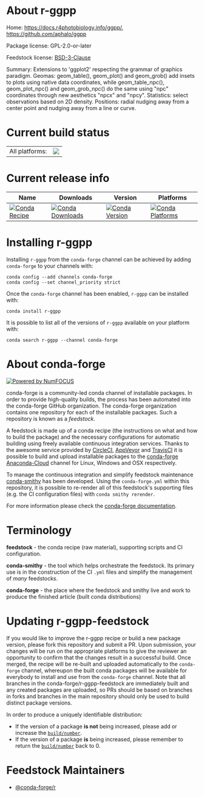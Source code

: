 About r-ggpp
============

Home: https://docs.r4photobiology.info/ggpp/, https://github.com/aphalo/ggpp

Package license: GPL-2.0-or-later

Feedstock license: [BSD-3-Clause](https://github.com/conda-forge/r-ggpp-feedstock/blob/master/LICENSE.txt)

Summary: Extensions to 'ggplot2' respecting the grammar of graphics paradigm. Geomas: geom_table(), geom_plot() and geom_grob() add insets to plots using native data coordinates, while geom_table_npc(), geom_plot_npc() and geom_grob_npc() do the same using "npc" coordinates through new aesthetics "npcx" and "npcy". Statistics: select observations based on 2D density. Positions: radial nudging away from a center point and nudging away from a line or curve.

Current build status
====================


<table><tr><td>All platforms:</td>
    <td>
      <a href="https://dev.azure.com/conda-forge/feedstock-builds/_build/latest?definitionId=12959&branchName=master">
        <img src="https://dev.azure.com/conda-forge/feedstock-builds/_apis/build/status/r-ggpp-feedstock?branchName=master">
      </a>
    </td>
  </tr>
</table>

Current release info
====================

| Name | Downloads | Version | Platforms |
| --- | --- | --- | --- |
| [![Conda Recipe](https://img.shields.io/badge/recipe-r--ggpp-green.svg)](https://anaconda.org/conda-forge/r-ggpp) | [![Conda Downloads](https://img.shields.io/conda/dn/conda-forge/r-ggpp.svg)](https://anaconda.org/conda-forge/r-ggpp) | [![Conda Version](https://img.shields.io/conda/vn/conda-forge/r-ggpp.svg)](https://anaconda.org/conda-forge/r-ggpp) | [![Conda Platforms](https://img.shields.io/conda/pn/conda-forge/r-ggpp.svg)](https://anaconda.org/conda-forge/r-ggpp) |

Installing r-ggpp
=================

Installing `r-ggpp` from the `conda-forge` channel can be achieved by adding `conda-forge` to your channels with:

```
conda config --add channels conda-forge
conda config --set channel_priority strict
```

Once the `conda-forge` channel has been enabled, `r-ggpp` can be installed with:

```
conda install r-ggpp
```

It is possible to list all of the versions of `r-ggpp` available on your platform with:

```
conda search r-ggpp --channel conda-forge
```


About conda-forge
=================

[![Powered by
NumFOCUS](https://img.shields.io/badge/powered%20by-NumFOCUS-orange.svg?style=flat&colorA=E1523D&colorB=007D8A)](https://numfocus.org)

conda-forge is a community-led conda channel of installable packages.
In order to provide high-quality builds, the process has been automated into the
conda-forge GitHub organization. The conda-forge organization contains one repository
for each of the installable packages. Such a repository is known as a *feedstock*.

A feedstock is made up of a conda recipe (the instructions on what and how to build
the package) and the necessary configurations for automatic building using freely
available continuous integration services. Thanks to the awesome service provided by
[CircleCI](https://circleci.com/), [AppVeyor](https://www.appveyor.com/)
and [TravisCI](https://travis-ci.com/) it is possible to build and upload installable
packages to the [conda-forge](https://anaconda.org/conda-forge)
[Anaconda-Cloud](https://anaconda.org/) channel for Linux, Windows and OSX respectively.

To manage the continuous integration and simplify feedstock maintenance
[conda-smithy](https://github.com/conda-forge/conda-smithy) has been developed.
Using the ``conda-forge.yml`` within this repository, it is possible to re-render all of
this feedstock's supporting files (e.g. the CI configuration files) with ``conda smithy rerender``.

For more information please check the [conda-forge documentation](https://conda-forge.org/docs/).

Terminology
===========

**feedstock** - the conda recipe (raw material), supporting scripts and CI configuration.

**conda-smithy** - the tool which helps orchestrate the feedstock.
                   Its primary use is in the construction of the CI ``.yml`` files
                   and simplify the management of *many* feedstocks.

**conda-forge** - the place where the feedstock and smithy live and work to
                  produce the finished article (built conda distributions)


Updating r-ggpp-feedstock
=========================

If you would like to improve the r-ggpp recipe or build a new
package version, please fork this repository and submit a PR. Upon submission,
your changes will be run on the appropriate platforms to give the reviewer an
opportunity to confirm that the changes result in a successful build. Once
merged, the recipe will be re-built and uploaded automatically to the
`conda-forge` channel, whereupon the built conda packages will be available for
everybody to install and use from the `conda-forge` channel.
Note that all branches in the conda-forge/r-ggpp-feedstock are
immediately built and any created packages are uploaded, so PRs should be based
on branches in forks and branches in the main repository should only be used to
build distinct package versions.

In order to produce a uniquely identifiable distribution:
 * If the version of a package **is not** being increased, please add or increase
   the [``build/number``](https://docs.conda.io/projects/conda-build/en/latest/resources/define-metadata.html#build-number-and-string).
 * If the version of a package **is** being increased, please remember to return
   the [``build/number``](https://docs.conda.io/projects/conda-build/en/latest/resources/define-metadata.html#build-number-and-string)
   back to 0.

Feedstock Maintainers
=====================

* [@conda-forge/r](https://github.com/conda-forge/r/)

